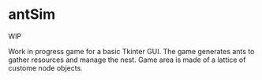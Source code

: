 # antSim
WIP

Work in progress game for a basic Tkinter GUI.
The game generates ants to gather resources and manage the nest. Game area is made of a lattice of custome node objects.
